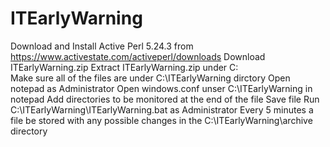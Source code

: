 # ITEarlyWarning
Download and Install Active Perl 5.24.3 from https://www.activestate.com/activeperl/downloads
Download ITEarlyWarning.zip
Extract ITEarlyWarning.zip under C:\
Make sure all of the files are under C:\ITEarlyWarning dirctory
Open notepad as Administrator
Open windows.conf unser C:\ITEarlyWarning in notepad
Add directories to be monitored at the end of the file
Save file
Run C:\ITEarlyWarning\ITEarlyWarning.bat as Administrator
Every  5 minutes a file be stored with any possible changes in the C:\ITEarlyWarning\archive directory
